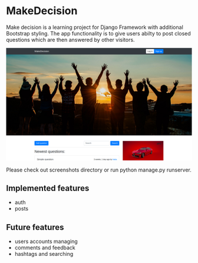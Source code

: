 # MakeDecision

Make decision is a learning project for Django Framework with additional Bootstrap styling. The app functionality is to give users abilty to post closed questions which are then answered by other visitors.

![alt text](https://github.com/Fryzu/MakeDecision/blob/master/screenshots/main.png "main view")

Please check out screenshots directory or run python manage.py runserver.

## Implemented features

* auth
* posts

## Future features

* users accounts managing
* comments and feedback
* hashtags and searching
